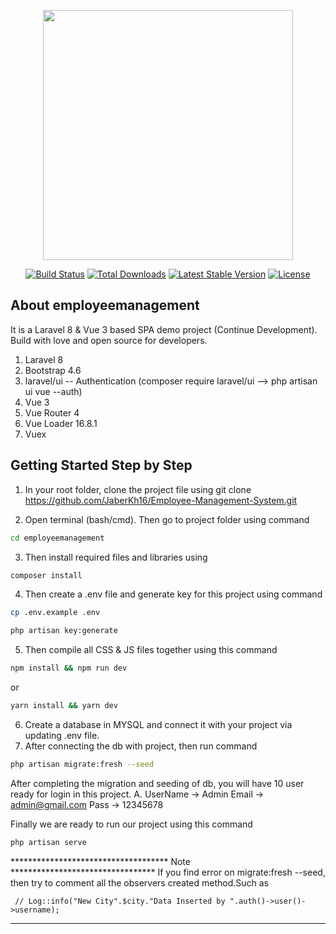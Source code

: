 <p align="center"><a href="https://laravel.com" target="_blank"><img src="https://raw.githubusercontent.com/laravel/art/master/logo-lockup/5%20SVG/2%20CMYK/1%20Full%20Color/laravel-logolockup-cmyk-red.svg" width="400"></a></p>

<p align="center">
<a href="https://travis-ci.org/laravel/framework"><img src="https://travis-ci.org/laravel/framework.svg" alt="Build Status"></a>
<a href="https://packagist.org/packages/laravel/framework"><img src="https://img.shields.io/packagist/dt/laravel/framework" alt="Total Downloads"></a>
<a href="https://packagist.org/packages/laravel/framework"><img src="https://img.shields.io/packagist/v/laravel/framework" alt="Latest Stable Version"></a>
<a href="https://packagist.org/packages/laravel/framework"><img src="https://img.shields.io/packagist/l/laravel/framework" alt="License"></a>
</p>

## About employeemanagement
It is a Laravel 8 & Vue 3 based SPA demo project (Continue Development). Build with love and open source for developers. 

1. Laravel 8 
2. Bootstrap 4.6
3. laravel/ui -- Authentication (composer require laravel/ui --> php artisan ui vue --auth)
4. Vue 3
5. Vue Router 4
6. Vue Loader 16.8.1
7. Vuex


## Getting Started Step by Step
1. In your root folder, clone the project file using git clone https://github.com/JaberKh16/Employee-Management-System.git

2. Open terminal (bash/cmd). Then go to project folder using command

```sh
cd employeemanagement
```

3. Then install required files and libraries using 

```sh
composer install
```

4. Then create a .env file and generate key for this project using command 

```sh
cp .env.example .env

php artisan key:generate
```

5. Then compile all CSS & JS files together using this command

```sh
npm install && npm run dev
```

or

```sh
yarn install && yarn dev
```
6. Create a database in MYSQL and connect it with your project via updating .env file.
7. After connecting the db with project, then run command 

```sh
php artisan migrate:fresh --seed
```

After completing the migration and seeding of db, you will have 10 user ready for login in this project. 
A. UserName -> Admin 
    Email -> admin@gmail.com 
    Pass -> 12345678

Finally we are ready to run our project using this command 

```sh
php artisan serve 
```

************************************ Note *********************************
If you find error on migrate:fresh --seed, then try to comment all the observers created method.Such as
``` 
 // Log::info("New City".$city."Data Inserted by ".auth()->user()->username);
 ```
***************************************************************************
